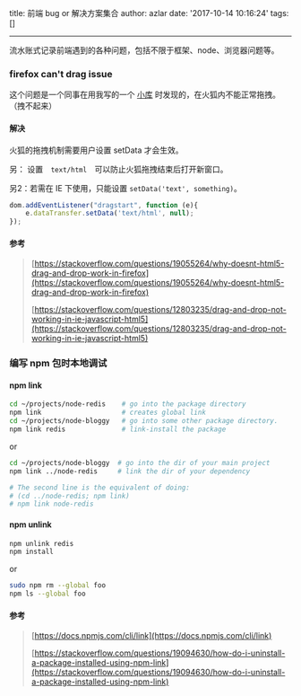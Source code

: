 title: 前端 bug or 解决方案集合
author: azlar
date: '2017-10-14 10:16:24'
tags: []

---

流水账式记录前端遇到的各种问题，包括不限于框架、node、浏览器问题等。
<!-- desc -->

### firefox can't drag issue
这个问题是一个同事在用我写的一个 [小库](https://github.com/azlarsin/draggable-tree) 时发现的，在火狐内不能正常拖拽。（拽不起来）

#### 解决
火狐的拖拽机制需要用户设置 setData 才会生效。

另： 设置　`text/html`　可以防止火狐拖拽结束后打开新窗口。

另2：若需在 IE 下使用，只能设置 `setData('text', something)`。

```js
dom.addEventListener("dragstart", function (e){
	e.dataTransfer.setData('text/html', null);
});
```

#### 参考
> [https://stackoverflow.com/questions/19055264/why-doesnt-html5-drag-and-drop-work-in-firefox](https://stackoverflow.com/questions/19055264/why-doesnt-html5-drag-and-drop-work-in-firefox)
> 
> [https://stackoverflow.com/questions/12803235/drag-and-drop-not-working-in-ie-javascript-html5](https://stackoverflow.com/questions/12803235/drag-and-drop-not-working-in-ie-javascript-html5)


### 编写 npm 包时本地调试
#### npm link
```bash
cd ~/projects/node-redis    # go into the package directory
npm link                    # creates global link
cd ~/projects/node-bloggy   # go into some other package directory.
npm link redis              # link-install the package
```

or

```bash
cd ~/projects/node-bloggy  # go into the dir of your main project
npm link ../node-redis     # link the dir of your dependency

# The second line is the equivalent of doing:
# (cd ../node-redis; npm link)
# npm link node-redis

```

#### npm unlink
```bash
npm unlink redis
npm install
```

or

```bash
sudo npm rm --global foo
npm ls --global foo
```

#### 参考
> [https://docs.npmjs.com/cli/link](https://docs.npmjs.com/cli/link)
> 
> [https://stackoverflow.com/questions/19094630/how-do-i-uninstall-a-package-installed-using-npm-link](https://stackoverflow.com/questions/19094630/how-do-i-uninstall-a-package-installed-using-npm-link)
